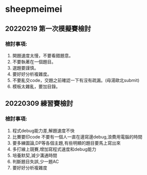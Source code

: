 # sheepmeimei
## 20220219 第一次模擬賽檢討
### 檢討事項:
1. 開題速度太慢，不要看錯題意。
2. 不要執著在一個題目。
3. 選題要謹慎。
4. 要好好分析複雜度。
5. 不要亂交code，交題之前確認一下有沒有疏漏。(母湯歐北submit)
6. 模板太雜亂，要加目錄。

## 20220309 練習賽檢討
### 檢討事項:
1. 程式debug能力差,解題速度不快
2. 比賽要印code  不要有一個人一直在邊寫邊debug,浪費用電腦的時間
3. 要多練圖論,DP等各個主題,有些明顯的題目要馬上寫出來
4. 多打線上競賽,增加寫程式速度和debug能力
5. 培養默契,減少溝通時間
6. 判斷題目失誤,少一題AC
7. 要好好分析複雜度
